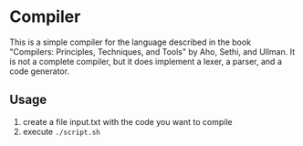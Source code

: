 # Compiler

This is a simple compiler for the language described in the book "Compilers: Principles, Techniques, and Tools" by Aho, Sethi, and Ullman. It is not a complete compiler, but it does implement a lexer, a parser, and a code generator.

## Usage
1. create a file input.txt with the code you want to compile
2. execute `./script.sh`